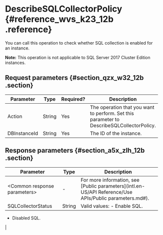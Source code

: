 # DescribeSQLCollectorPolicy {#reference_wvs_k23_12b .reference}

You can call this operation to check whether SQL collection is enabled for an instance.

**Note:** This operation is not applicable to SQL Server 2017 Cluster Edition instances.

## Request parameters {#section_qzx_w32_12b .section}

|Parameter|Type|Required?|Description|
|---------|----|---------|-----------|
|Action|String|Yes|The operation that you want to perform. Set this parameter to DescribeSQLCollectorPolicy.|
|DBInstanceId|String|Yes|The ID of the instance.|

## Response parameters {#section_a5x_zlh_12b .section}

|Parameter|Type|Description|
|---------|----|-----------|
|<Common response parameters\>|-|For more information, see [Public parameters](intl.en-US/API Reference/Use APIs/Public parameters.md#).|
|SQLCollectorStatus|String|Valid values: -   Enable SQL.
-   Disabled SQL.

 |

